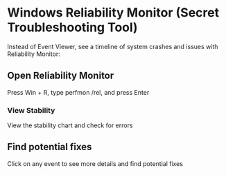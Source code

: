 # Windows Reliability Monitor (Secret Troubleshooting Tool)
Instead of Event Viewer, see a timeline of system crashes and issues with Reliability Monitor:

## Open Reliability Monitor
Press Win + R, type perfmon /rel, and press Enter

### View Stability
View the stability chart and check for errors

## Find potential fixes
Click on any event to see more details and find potential fixes
